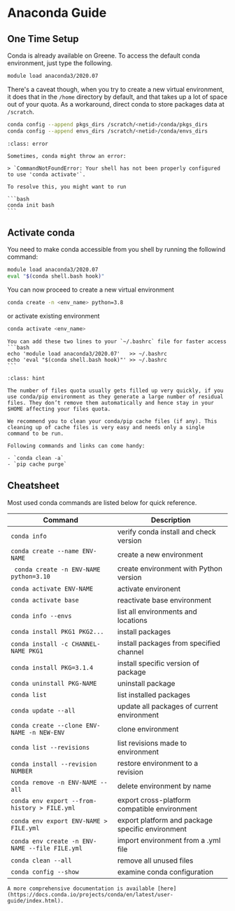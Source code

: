 # Anaconda Guide

## One Time Setup

Conda is already available on Greene. To access the default conda environment, just type the following.

```bash
module load anaconda3/2020.07
```

There's a caveat though, when you try to create a new virtual environment, it does that in the `/home` directory by default, and that takes up a lot of space out of your quota. As a workaround, direct conda to store packages data at `/scratch`.

```bash
conda config --append pkgs_dirs /scratch/<netid>/conda/pkgs_dirs
conda config --append envs_dirs /scratch/<netid>/conda/envs_dirs
```

````{admonition} Common Error
:class: error

Sometimes, conda might throw an error:

> `CommandNotFoundError: Your shell has not been properly configured to use 'conda activate'`. 

To resolve this, you might want to run

```bash
conda init bash
```
````

## Activate conda

You need to make conda accessible from you shell by running the followind command:

```bash
module load anaconda3/2020.07
eval "$(conda shell.bash hook)"
```

You can now proceed to create a new virtual environment
```bash
conda create -n <env_name> python=3.8
```

or activate existing environment

```bash
conda activate <env_name>
```

````{tip}
You can add these two lines to your `~/.bashrc` file for faster access
```bash
echo 'module load anaconda3/2020.07'   >> ~/.bashrc
echo 'eval "$(conda shell.bash hook)"' >> ~/.bashrc
```
````

```{admonition} Recommended
:class: hint

The number of files quota usually gets filled up very quickly, if you use conda/pip environment as they generate a large number of residual files. They don’t remove them automatically and hence stay in your $HOME affecting your files quota.

We recommend you to clean your conda/pip cache files (if any). This cleaning up of cache files is very easy and needs only a single command to be run.

Following commands and links can come handy:

- `conda clean -a`
- `pip cache purge`
```

## Cheatsheet

Most used conda commands are listed below for quick reference.

| Command                                         | Description                                       |
|-------------------------------------------------|---------------------------------------------------|
| `conda info`                                    | verify conda install and check version            |
| `conda create --name ENV-NAME`                  | create a new environment                          |
| ` conda create -n ENV-NAME python=3.10`         | create environment with Python version            |
| `conda activate ENV-NAME`                       | activate environent                               |
| `conda activate base`                           | reactivate base environment                       |
| `conda info --envs`                             | list all environments and locations               |
| `conda install PKG1 PKG2...`                    | install packages                                  |
| `conda install -c CHANNEL-NAME PKG1`            | install packages from specified channel           |
| `conda install PKG=3.1.4`                       | install specific version of package               |
| `conda uninstall PKG-NAME`                      | uninstall package                                 |
| `conda list`                                    | list installed packages                           |
| `conda update --all`                            | update all packages of current environment        |
| `conda create --clone ENV-NAME -n NEW-ENV`      | clone environment                                 | 
| `conda list --revisions`                        | list revisions made to environment                |
| `conda install --revision NUMBER`               | restore environment to a revision                 |
| `conda remove -n ENV-NAME --all`                | delete environment by name                        |
| `conda env export --from-history > FILE.yml`    | export cross-platform compatible environment      |
| `conda env export ENV-NAME > FILE.yml`          | export platform and package specific environment  |
| `conda env create -n ENV-NAME --file FILE.yml`  | import environment from a .yml file               |
| `conda clean --all`                             | remove all unused files                           |
| `conda config --show`                           | examine conda configuration                       |


```{tip}
A more comprehensive documentation is available [here](https://docs.conda.io/projects/conda/en/latest/user-guide/index.html).
```
